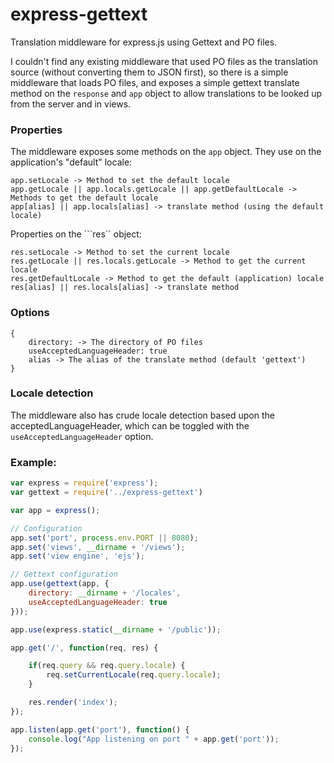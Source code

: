 express-gettext
===============

Translation middleware for express.js using Gettext and PO files. 

I couldn't find any existing middleware that used PO files as the translation source (without converting them to JSON first), so there is a simple middleware that loads PO files, and exposes a simple gettext translate method on the ``response`` and ``app`` object to allow translations to be looked up from the server and in views.

### Properties
The middleware exposes some methods on the ``app`` object. They use on the application's "default" locale:
```
app.setLocale -> Method to set the default locale
app.getLocale || app.locals.getLocale || app.getDefaultLocale -> Methods to get the default locale
app[alias] || app.locals[alias] -> translate method (using the default locale)
```

Properties on the ```res`` object:
```
res.setLocale -> Method to set the current locale 
res.getLocale || res.locals.getLocale -> Method to get the current locale
res.getDefaultLocale -> Method to get the default (application) locale
res[alias] || res.locals[alias] -> translate method
```
### Options
```
{
    directory: -> The directory of PO files
    useAcceptedLanguageHeader: true
    alias -> The alias of the translate method (default 'gettext')
}
```

### Locale detection
The middleware also has crude locale detection based upon the acceptedLanguageHeader, which can be toggled with the ```useAcceptedLanguageHeader``` option.

### Example:

```javascript
var express = require('express');
var gettext = require('../express-gettext')

var app = express();

// Configuration
app.set('port', process.env.PORT || 8080);
app.set('views', __dirname + '/views');
app.set('view engine', 'ejs');

// Gettext configuration
app.use(gettext(app, {
    directory: __dirname + '/locales',
    useAcceptedLanguageHeader: true
}));

app.use(express.static(__dirname + '/public'));

app.get('/', function(req, res) {

    if(req.query && req.query.locale) {
        req.setCurrentLocale(req.query.locale);
    }

    res.render('index');
});

app.listen(app.get('port'), function() {
    console.log("App listening on port " + app.get('port'));
});
```
